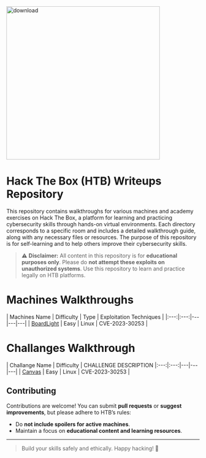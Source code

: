 <img width="400" height="400" alt="download" src="https://github.com/user-attachments/assets/9220f51d-b11c-4138-b21e-34102498f159" />

# Hack The Box (HTB) Writeups Repository
This repository contains walkthroughs for various machines and academy exercises on Hack The Box, a platform for learning and practicing cybersecurity skills through hands-on virtual environments. Each directory corresponds to a specific room and includes a detailed walkthrough guide, along with any necessary files or resources. The purpose of this repository is for self-learning and to help others improve their cybersecurity skills.

> ⚠️ **Disclaimer:** All content in this repository is for **educational purposes only**. Please do **not attempt these exploits on unauthorized systems**. Use this repository to learn and practice legally on HTB platforms.

# Machines Walkthroughs

| Machines Name | Difficulty | Type | Exploitation Techniques |
|:---:|:---:|---|---|---|
| [BoardLight](https://github.com/Esther7171/HTB-Walkthroughs/blob/main/Labs/BoardLight/Walkthrough.pdf) | Easy | Linux | CVE-2023-30253 |

# Challanges Walkthrough

| Challange Name | Difficulty | CHALLENGE DESCRIPTION
|:---:|:---:|---|---|---|
| [Canvas]() | Easy | Linux | CVE-2023-30253 |





## Contributing
Contributions are welcome! You can submit **pull requests** or **suggest improvements**, but please adhere to HTB’s rules:  
- Do **not include spoilers for active machines**.  
- Maintain a focus on **educational content and learning resources**.  

---

> Build your skills safely and ethically. Happy hacking! 🚀
